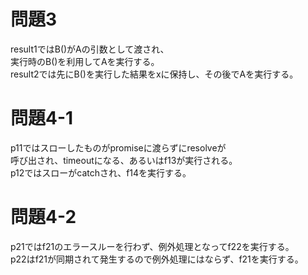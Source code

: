 # 問題3
result1ではB()がAの引数として渡され、  
実行時のB()を利用してAを実行する。  
result2では先にB()を実行した結果をxに保持し、その後でAを実行する。  

# 問題4-1
p11ではスローしたものがpromiseに渡らずにresolveが  
呼び出され、timeoutになる、あるいはf13が実行される。  
p12ではスローがcatchされ、f14を実行する。  

# 問題4-2
p21ではf21のエラースルーを行わず、例外処理となってf22を実行する。  
p22はf21が同期されて発生するので例外処理にはならず、f21を実行する。  
